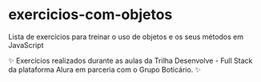 # exercicios-com-objetos
Lista de exercícios para treinar o uso de objetos e os seus métodos em JavaScript

✨ Exercícios realizados durante as aulas da Trilha Desenvolve - Full Stack da plataforma Alura em parceria com o Grupo Boticário. ✨
